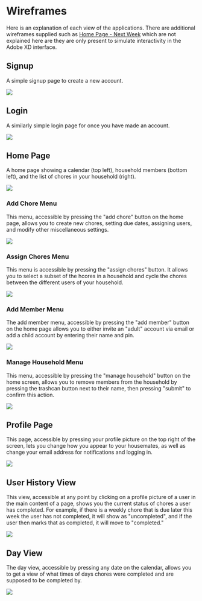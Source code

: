 # Wireframes

Here is an explanation of each view of the applications. There are additional wireframes supplied such as [Home Page - Next Week](./Home%20Page%20%E2%80%93%20Next%20Week.png) which are not explained here are they are only present to simulate interactivity in the Adobe XD interface.

## Signup

A simple signup page to create a new account.

![](./Signup.png)

## Login

A similarly simple login page for once you have made an account.

![](./Login%20Page.png)

## Home Page

A home page showing a calendar (top left), household members (bottom left), and the list of chores in your household (right).

![](./Home%20Page.png)

### Add Chore Menu

This menu, accessible by pressing the "add chore" button on the home page, allows you to create new chores, setting due dates, assigning users, and modify other miscellaneous settings.

![](./Add%20Chore.png)

### Assign Chores Menu

This menu is accessible by pressing the "assign chores" button. It allows you to select a subset of the hcores in a household and cycle the chores between the different users of your household.

![](./Assign%20Chores%20Menu.png)

### Add Member Menu

The add member menu, accessible by pressing the "add member" button on the home page allows you to either invite an "adult" account via email or add a child account by entering their name and pin. 

![](./Add%20Member.png)

### Manage Household Menu

This menu, accessible by pressing the "manage household" button on the home screen, allows you to remove members from the household by pressing the trashcan button next to their name, then pressing "submit" to confirm this action.

![](./Edit%20Household%20Members.png)

## Profile Page

This page, accessible by pressing your profile picture on the top right of the screen, lets you change how you appear to your housemates, as well as change your email address for notifications and logging in.

![](./Profile%20Page.png)

## User History View

This view, accessible at any point by clicking on a profile picture of a user in the main content of a page, shows you the current status of chores a user has completed. For example, if there is a weekly chore that is due later this week the user has not completed, it will show as "uncompleted", and if the user then marks that as completed, it will move to "completed."

![](./User%20History.png)

## Day View

The day view, accessible by pressing any date on the calendar, allows you to get a view of what times of days chores were completed and are supposed to be completed by.

![](./Day%20View.png)